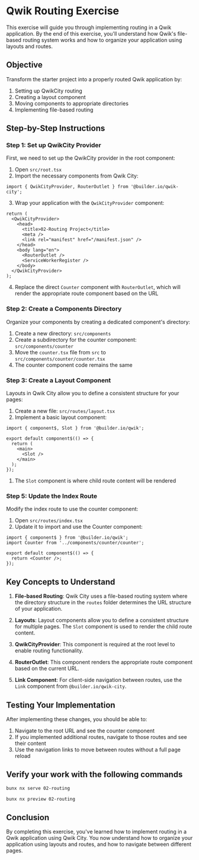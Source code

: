 # Qwik Routing Exercise

This exercise will guide you through implementing routing in a Qwik application. By the end of this exercise, you'll understand how Qwik's file-based routing system works and how to organize your application using layouts and routes.

## Objective

Transform the starter project into a properly routed Qwik application by:

1. Setting up QwikCity routing
2. Creating a layout component
3. Moving components to appropriate directories
4. Implementing file-based routing

## Step-by-Step Instructions

### Step 1: Set up QwikCity Provider

First, we need to set up the QwikCity provider in the root component:

1. Open `src/root.tsx`
2. Import the necessary components from Qwik City:

```tsx
import { QwikCityProvider, RouterOutlet } from '@builder.io/qwik-city';
```

3. Wrap your application with the `QwikCityProvider` component:

```tsx
return (
  <QwikCityProvider>
    <head>
      <title>02-Routing Project</title>
      <meta />
      <link rel="manifest" href="/manifest.json" />
    </head>
    <body lang="en">
      <RouterOutlet />
      <ServiceWorkerRegister />
    </body>
  </QwikCityProvider>
);
```

4. Replace the direct `Counter` component with `RouterOutlet`, which will render the appropriate route component based on the URL

### Step 2: Create a Components Directory

Organize your components by creating a dedicated component's directory:

1. Create a new directory: `src/components`
2. Create a subdirectory for the counter component: `src/components/counter`
3. Move the `counter.tsx` file from `src` to `src/components/counter/counter.tsx`
4. The counter component code remains the same

### Step 3: Create a Layout Component

Layouts in Qwik City allow you to define a consistent structure for your pages:

1. Create a new file: `src/routes/layout.tsx`
2. Implement a basic layout component:

```tsx
import { component$, Slot } from '@builder.io/qwik';

export default component$(() => {
  return (
    <main>
      <Slot />
    </main>
  );
});
```

1. The `Slot` component is where child route content will be rendered

### Step 5: Update the Index Route

Modify the index route to use the counter component:

1. Open `src/routes/index.tsx`
2. Update it to import and use the Counter component:

```tsx
import { component$ } from '@builder.io/qwik';
import Counter from '../components/counter/counter';

export default component$(() => {
  return <Counter />;
});
```

## Key Concepts to Understand

1. **File-based Routing**: Qwik City uses a file-based routing system where the directory structure in the `routes` folder determines the URL structure of your application.

2. **Layouts**: Layout components allow you to define a consistent structure for multiple pages. The `Slot` component is used to render the child route content.

3. **QwikCityProvider**: This component is required at the root level to enable routing functionality.

4. **RouterOutlet**: This component renders the appropriate route component based on the current URL.

5. **Link Component**: For client-side navigation between routes, use the `Link` component from `@builder.io/qwik-city`.

## Testing Your Implementation

After implementing these changes, you should be able to:

1. Navigate to the root URL and see the counter component
2. If you implemented additional routes, navigate to those routes and see their content
3. Use the navigation links to move between routes without a full page reload

## Verify your work with the following commands

```bash
bunx nx serve 02-routing
```

```bash
bunx nx preview 02-routing
```

## Conclusion

By completing this exercise, you've learned how to implement routing in a Qwik application using Qwik City. You now understand how to organize your application using layouts and routes, and how to navigate between different pages.

